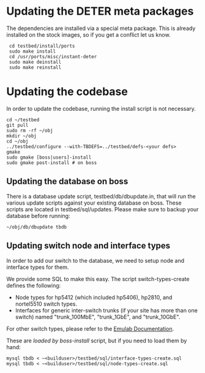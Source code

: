 # Updating the DETER meta packages
                                                                                                               
The dependencies are installed via a special meta package.  This is already installed on the stock images, so if you get a conflict let us know.


	                                                                                                                             
	 cd testbed/install/ports                                                                                                    
	 sudo make install                                                                                                           
	 cd /usr/ports/misc/instant-deter                                                                                            
	 sudo make deinstall                                                                                                         
	 sudo make reinstall                                                                                                         
	                                                                                                                         

# Updating the codebase

In order to update the codebase, running the install script is not necessary.

	
	cd ~/testbed
	git pull
	sudo rm -rf ~/obj
	mkdir ~/obj
	cd ~/obj
	../testbed/configure --with-TBDEFS=../testbed/defs-<your defs>
	gmake
	sudo gmake [boss|users]-install
	sudo gmake post-install # on boss
	

## Updating the database on boss

There is a database update script, testbed/db/dbupdate.in, that will run the various update scripts against your existing database on boss.  These scripts are located in testbed/sql/updates.  Please make sure to backup your database before running:

	
	~/obj/db/dbupdate tbdb
	

## Updating switch node and interface types

In order to add our switch to the database, we need to setup node and interface types for them.

We provide some SQL to make this easy.  The script switch-types-create defines the following:

* Node types for hp5412 (which included hp5406), hp2810, and nortel5510 switch types.
* Interfaces for generic inter-switch trunks (if your site has more than one switch) named "trunk_100MbE", "trunk_1GbE", and "trunk_10GbE".

For other switch types, please refer to the [Emulab Documentation](https://users.emulab.net/trac/emulab/wiki/install/switches-db.html).

These are *loaded by boss-install* script, but if you need to load them by hand:

	
	mysql tbdb < ~<builduser>/testbed/sql/interface-types-create.sql
	mysql tbdb < ~<builduser>/testbed/sql/node-types-create.sql
	
